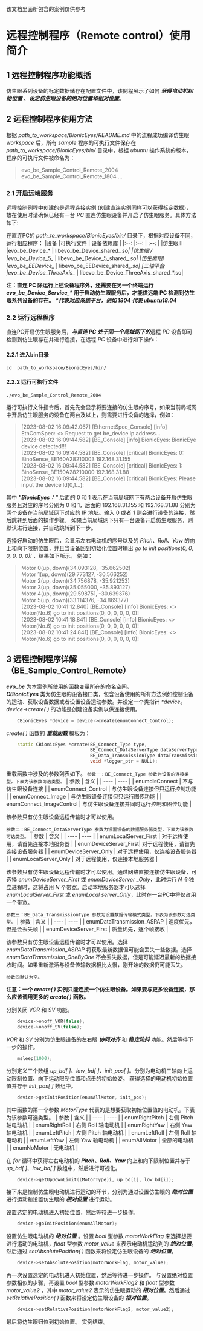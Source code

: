 该文档里面所包含的案例仅供参考
# 远程控制程序（Remote control）使用简介
## 1 远程控制程序功能概括
仿生眼系列设备的标定数据储存在配置文件中，该例程展示了如何 ***获得电动机初始位置*** 、***设定仿生眼设备的绝对位置和相对位置***。
 
## 2 远程控制程序使用方法
根据 *path_to_workspace/BionicEyes/README.md* 中的流程成功编译仿生眼 *workspace* 后，所有 *sample* 程序的可执行文件保存在 *path_to_workspace/BionicEyes/bin/* 目录中，根据 *ubuntu* 操作系统的版本，程序的可执行文件被命名为：

>evo_be_Sample_Control_Remote_2004
>evo_be_Sample_Control_Remote_1804
>...
### 2.1 开启远端服务
远程控制例程中创建的是远程连接实例 (创建直连实例同样可以获得标定数据)，故在使用时请确保已经有一台 *PC* 直连仿生眼设备并开启了仿生眼服务。具体方法如下:

在直连PC的 *path_to_workspace/BionicEyes/bin/* 目录下，根据对应设备不同，运行相应程序：
|设备        |可执行文件                     | 设备依赖库    |
|:--:       |:--:                         | :--:    |
|仿生眼III   |evo_be_Device_*               | libevo_be_Device_shared_*.so|
|仿生眼V     |evo_be_Device_5_*             | libevo_be_Device_5_shared_*.so|
|仿生鹰眼I   |evo_be_EEDevice_*             | libevo_be_EEDevice_shared_*.so|
|三轴平台    |evo_be_Device_ThreeAxis_*     | libevo_be_Device_ThreeAxis_shared_*.so|

**注：直连 PC 除运行上述设备程序外，还需要在另一个终端运行 *evo_be_Device_Service_\** 用于启动仿生眼服务后，才能供远端 PC 检测到仿生眼系列设备的存在。**
***\*代表对应系统平台，例如 1804 代表 ubuntu18.04***

### 2.2 运行远程程序
直连PC开启仿生眼服务后，***与直连 PC 处于同一个局域网下的***远程 *PC* 设备即可检测到仿生眼存在并进行连接，在远程 *PC* 设备中进行如下操作：
#### 2.2.1 进入bin目录
 `cd  path_to_workspace/BionicEyes/bin/`
#### 2.2.2 运行可执行文件
 `./evo_be_Sample_Control_Remote_2004` 

运行可执行文件指令后，首先先会显示将要连接的仿生眼的序号，如果当前局域网中开启仿生眼服务的设备在两台及以上，则需要进行设备的选择，例如：
>[2023-08-02 16:09:42.067] [EthernetSpec_Console] [info] EthComSpec: <<requestBeIpAddress>> Request to get be_device ip address...  
>[2023-08-02 16:09:44.582] [BE_Console] [info] BionicEyes: BionicEye device detected!!!  
>[2023-08-02 16:09:44.582] [BE_Console] [critical] BionicEyes: 0: BinoSense_BE160A28210003  192.168.31.155  
>[2023-08-02 16:09:44.582] [BE_Console] [critical] BionicEyes: 1: BinoSense_BE150A28210000  192.168.31.88  
>[2023-08-02 16:09:44.582] [BE_Console] [critical] BionicEyes: Please input the device Id(0,1...):  

其中 ***"BionicEyes："*** 后面的 0 和 1 表示在当前局域网下有两台设备开启仿生眼服务且对应的序号分别为 0 和 1，后面的 192.168.31.155 和 192.168.31.88 分别为两个设备在当前局域网下对应的 IP 地址。输入 0 或者 1 则会进行设备的连接，然后跳转到后面的操作步骤。
如果当前局域网下只有一台设备开启仿生眼服务，则默认进行连接，并自动跳转到下一步。

选择好启动的仿生眼后，会显示左右电动机的序号以及的 *Pitch、Roll、Yaw* 的向上和向下限制位置，并且当设备回到初始化位置时输出 *go to init positions(0, 0, 0, 0, 0, 0)!* ，结果如下所示。
例如：
>Motor 0(up, down)(34.093128, -35.662502)  
>Motor 1(up, down)(29.773127, -30.566252)  
>Motor 2(up, down)(34.756878, -35.921253)  
>Motor 3(up, down)(35.055000, -35.893127)  
>Motor 4(up, down)(29.598751, -30.639376)  
>Motor 5(up, down)(33.114376, -34.869377)  
>[2023-08-02 10:41:12.840] [BE_Console] [info] BionicEyes: <<goInitPosition>> Motor(No.6) go to init positions(0, 0, 0, 0, 0, 0)!  
>[2023-08-02 10:41:18.841] [BE_Console] [info] BionicEyes: <<goInitPosition>> Motor(No.6) go to init positions(0, 0, 0, 0, 0, 0)!  
>[2023-08-02 10:41:24.841] [BE_Console] [info] BionicEyes: <<goInitPosition>> Motor(No.6) go to init positions(0, 0, 0, 0, 0, 0)!  

## 3 远程控制程序详解（BE_Sample_Control_Remote）
***evo_be*** 为本案例所使用的函数变量所在的命名空间。  
***CBionicEyes*** 类为仿生眼的设备接口类，包含设备使用的所有方法例如控制设备的运动、获取设备数据或者设置设备运动参数。并设定一个类指针 *\*device*。*device->create( )* 的功能是创建设备实例以供连接使用。
```C++
	CBionicEyes *device = device->create(enumConnect_Control);
```
*create( )* 函数的 ***重载函数*** 模板为：
```C++
	static CBionicEyes *create(BE_Connect_Type type,  
                               BE_Connect_DataServerType dataServerType = enumDeviceServer_Only,  
                               BE_Data_TransmissionType dataTransmissionType = enumDataTransmission_ASPAP,  
                               void *logger_ptr = NULL);
```
重载函数中涉及的参数列表如下。
`参数一：BE_Connect_Type 参数为设备的连接类型，下表为该参数可选类型。`
| 	参数 	  	| 	含义 	|
| 	---- 	  	|	 ---- 	|
| enumdisConnect  	|  不与仿生眼设备连接 |
| enumConnect_Control  |  与仿生眼设备连接但只运行控制功能 |
| enumConnect_Image  	|  与仿生眼设备连接但只运行图传功能 |
| enumConnect_ImageControl  |  与仿生眼设备连接并同时运行控制和图传功能 |

该参数只有仿生眼设备远程传输时才可以使用。

`参数二：BE_Connect_DataServerType 参数为设置设备的数据服务器类型，下表为该参数可选类型。`
| 	参数 	  	| 	含义 	|
| 	---- 	  	|	 ---- 	|
| enumLocalServer_First |  对于远程使用，请首先连接本地服务器 |
| enumDeviceServer_First|  对于远程使用，请首先连接设备服务器 |
| enumDeviceServer_Only |  对于远程使用，仅连接设备服务器  |
| enumLocalServer_Only	 |  对于远程使用，仅连接本地服务器  |

该参数只有仿生眼设备远程传输时才可以使用。通过网络直接连接仿生眼设备，可选择 *enumDeviceServer_First* 或 *enumDeviceServer _Only*，此时运行 *N* 个独立进程时，这将占用 *N* 个带宽。启动本地服务器才可以选择 *enumLocalServer_First* 或 *enumLocal server_Only*，此时在一台PC中将仅占用一个带宽。

`参数三：BE_Data_TransmissionType 参数为设置数据传输模式类型，下表为该参数可选类型。`
| 	参数 	  	| 	含义 	|
| 	---- 	  	|	 ---- 	|
| enumDataTransmission_ASPAP 	|  速度优先，但是会丢失帧 |
| enumDeviceServer_First	|  质量优先，逐个帧接收   |

该参数只有仿生眼设备远程传输时才可以使用。选择 *enumDataTransmission_ASPAP* 将获取最新数据但可能会丢失一些数据。选择 *enumDataTransmission_OneByOne* 不会丢失数据，但是可能延迟最新的数据接收时间。如果重新激活与设备传输数据相比太慢，刚开始的数据仍可能丢失。

`参数四默认为空。`

**注意：一个 *create( )* 实例只能连接一个仿生眼设备。如果要与更多设备连接，那么应该调用更多的 *create( )* 函数。**

分别关闭 *VOR* 和 *SV* 功能。
```C++
	device->onoff_VOR(false);
	device->onoff_SV(false);
```
 *VOR* 和 *SV* 分别为仿生眼设备的左右眼 ***协同对齐*** 和 ***稳定防抖*** 功能。然后等待下一步的操作。
```C++
	msleep(1000);
```
分别定义三个数组 *up_bd[ ]、low_bd[ ]、init_pos[ ]*。分别为电动机三轴向上运动限制位置、向下运动限制位置和点击的初始位姿。
获得选择的电动机初始位置值并存于 *init_pos[ ]* 数组中。
```C++
	device->getInitPosition(enumAllMotor, init_pos);
```
其中函数的第一个参数 *MotorType* 代表的是想要获取初始位置值的电动机。下表为该参数可选类型。
| 	参数 	  | 	含义 	|
| 	---- 	  |	 ---- 	|
| enumRightPitch |  右侧 Pitch 轴电动机  |
| enumRightRoll  |  右侧 Roll 轴电动机   |
| enumRightYaw   |  右侧 Yaw 轴电动机    |
| enumLeftPitch  |  左侧 Pitch 轴电动机  |
| enumLeftRoll   |  左侧 Roll 轴电动机   |
| enumLeftYaw    |  左侧 Yaw 轴电动机    |
| enumAllMotor   |  全部的电动机  |
| enumNoMotor    |  无电动机 	|

在 *for* 循环中获得左右电动机的 ***Pitch、Roll、Yaw*** 向上和向下限制位置并存于 *up_bd[ ]、low_bd[ ]* 数组中，然后进行可视化。
```C++
	device->getUpDownLimit((MotorType)i, up_bd[i], low_bd[i]);
```
接下来是控制仿生眼电动机进行运动的环节，分别为通过设置仿生眼的 ***绝对位置*** 进行运动和设置仿生眼的 ***相对位置*** 进行运动。

设置选定的电动机进入初始位置，然后等待进一步操作。
```C++
	device->goInitPosition(enumAllMotor);
```
设置仿生眼电动机的 ***绝对位置*** 。设置 *bool* 型参数 *motorWorkFlag* 来选择想要进行运动的电动机，*float* 型参数 *motor_value* 来表示电动机运动到的 ***绝对位置***。然后通过 *setAbsolutePosition( )* 函数来将设定仿生眼设备的 ***绝对位置***。
```C++
	device->setAbsolutePosition(motorWorkFlag, motor_value);
```
再一次设置选定的电动机进入初始位置，然后等待进一步操作。
与设置绝对位置参数相似的步骤，再设置 *bool* 型参数 *motorWorkFlag2* 和 *float* 型参数 *motor_value2* ，其中 *motor_value2* 表示的仿生眼运动的 ***相对位置***。然后通过 *setRelativePosition( )* 函数来将设定仿生眼设备的 ***相对位置***。
```C++
	device->setRelativePosition(motorWorkFlag2, motor_value2);
```
最后将仿生眼归位到初始位置。
实例结束。
